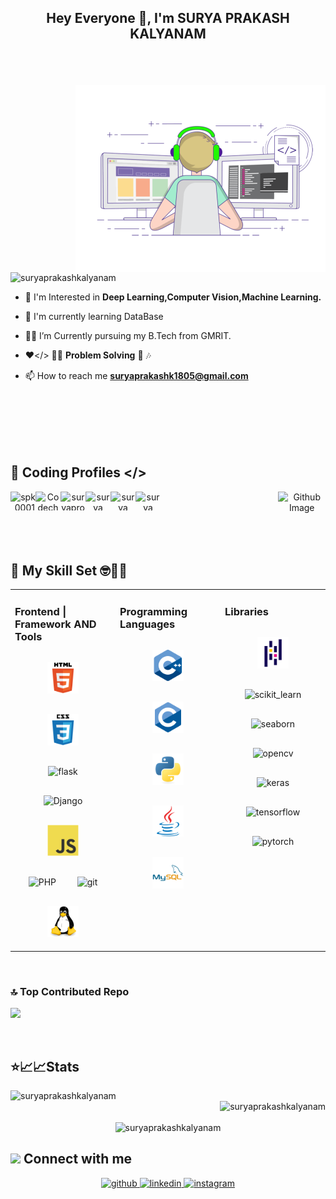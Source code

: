 <h2 align="center">Hey Everyone 👋, I'm SURYA PRAKASH KALYANAM</h2>
<br><br><br>
<img align="right" alt="Coding" width="400" src="https://raw.githubusercontent.com/devSouvik/devSouvik/master/gif3.gif">

<p align="left"> <img src="https://komarev.com/ghpvc/?username=suryaprakashkalyanam&label=Profile%20views&color=0e75b6&style=flat" alt="suryaprakashkalyanam" /> </p>

- 🔭 I'm Interested in **Deep Learning,Computer Vision,Machine Learning.**

- 🌱 I'm currently learning DataBase

- 😶‍🌫️ I’m Currently pursuing my B.Tech from GMRIT.

- ❤️</> 🧑‍💻 **Problem Solving** 🧠 🎶

- 📫 How to reach me **suryaprakashk1805@gmail.com**


<br><br><br><br><br>

## 🚀 Coding Profiles </>   
<div align="center">
 <img width="15%" align="right" alt="Github Image" src="https://media.giphy.com/media/iIGT8Y1rOYhBpdHh1C/giphy.gif" />
<a href="https://www.leetcode.com/spk_0001" target="blank"><img align="left" src="https://raw.githubusercontent.com/rahuldkjain/github-profile-readme-generator/master/src/images/icons/Social/leet-code.svg" alt="spk_0001" height="30" width="40" /></a> 
<a href="https://www.codechef.com/users/cse_581" target="blank"><img align="left" src="https://gitgud.io/uploads/-/system/group/avatar/12294/cc.png" alt="Codechef logo" height="30" width="40" /></a>
<a href="https://auth.geeksforgeeks.org/user/suryapro1805/profile" target="blank"><img align="left" src="https://raw.githubusercontent.com/rahuldkjain/github-profile-readme-generator/master/src/images/icons/Social/geeks-for-geeks.svg" alt="suryapro1805/profile" height="30" width="40" /></a>
<a href="https://www.hackerrank.com/suryaprakashk181?hr_r=1" target="blank"><img align="left" src="https://raw.githubusercontent.com/rahuldkjain/github-profile-readme-generator/master/src/images/icons/Social/hackerrank.svg" alt="surya prakash kalyanam" height="30" width="40" /></a>
 <a href="https://www.codingninjas.com/studio/profile/surya_01" target="blank"><img align="left" src="https://coursereport-production.imgix.net/uploads/school/logo/1323/original/Coding_Ninjas_logo.jpeg?w=72&h=72" alt="surya prakash kalyanam" height="30" width="40" /></a>
<a href="https://kaggle.com/surya prakash kalyanam" target="blank"><img align="left" src="https://raw.githubusercontent.com/rahuldkjain/github-profile-readme-generator/master/src/images/icons/Social/kaggle.svg" alt="surya prakash kalyanam" height="30" width="40" /></a>
</div>


<br><br><br><br><br>
## 🚀 My Skill Set 🤓👩‍💻
<table><tr><td valign="top" width="33%">

### Frontend | Framework AND Tools 
<div align="center">  
<img style="margin: 15px" src="https://raw.githubusercontent.com/devicons/devicon/master/icons/html5/html5-original-wordmark.svg" alt="html5" height="50" /> 
<img style="margin: 15px" src="https://raw.githubusercontent.com/devicons/devicon/master/icons/css3/css3-original-wordmark.svg" alt="css3" height="50" />  
<img style="margin: 15px" src="https://www.vectorlogo.zone/logos/pocoo_flask/pocoo_flask-icon.svg" alt="flask" title="flask" height="50" /> 
<img style="margin: 15px" src="https://cdn.worldvectorlogo.com/logos/django.svg" alt="Django" height="50" />
<img style="margin: 15px" src="https://raw.githubusercontent.com/devicons/devicon/master/icons/javascript/javascript-original.svg" alt="javascript" height="50" /> 
 <img style="margin: 15px" src="https://profilinator.rishav.dev/skills-assets/php-original.svg" alt="PHP" height="50" />
 <img style="margin: 15px" src="https://www.vectorlogo.zone/logos/git-scm/git-scm-icon.svg" alt="git" height="50" /> 
<img style="margin: 15px" src="https://raw.githubusercontent.com/devicons/devicon/master/icons/linux/linux-original.svg" alt="Linux" height="50" /> 
 
</div></td><td valign="top" width="33%">

### Programming Languages
<div align="center">  
<img style="margin: 15px" src="https://raw.githubusercontent.com/devicons/devicon/master/icons/cplusplus/cplusplus-original.svg" alt="cplusplus" height="50" />
<img style="margin: 15px" src="https://raw.githubusercontent.com/devicons/devicon/master/icons/c/c-original.svg" alt="c" height="50" /> 
<img style="margin: 15px" src="https://raw.githubusercontent.com/devicons/devicon/master/icons/python/python-original.svg" alt="python" height="50" /> 
<img style="margin: 15px" src="https://raw.githubusercontent.com/devicons/devicon/master/icons/java/java-original.svg" alt="java" height="50" /> 
<img style="margin: 15px" src="https://raw.githubusercontent.com/devicons/devicon/master/icons/mysql/mysql-original-wordmark.svg" alt="MySQL" height="50" />
<!-- <img style="margin: 15px" src="https://raw.githubusercontent.com/devicons/devicon/master/icons/oracle/oracle-original.svg" alt="oracle" height="50" /> -->
</div></td><td valign="top" width="33%">

### Libraries 
<div align="center">    
<img style="margin: 15px" src="https://raw.githubusercontent.com/devicons/devicon/2ae2a900d2f041da66e950e4d48052658d850630/icons/pandas/pandas-original.svg" alt="pandas" title="pandas" height="50" />
<img style="margin: 15px" src="https://upload.wikimedia.org/wikipedia/commons/0/05/Scikit_learn_logo_small.svg" alt="scikit_learn" height="50" /> 
<img style="margin: 15px" src="https://seaborn.pydata.org/_images/logo-mark-lightbg.svg" alt="seaborn" title="seaborn" height="50" />
<img style="margin: 15px" src="https://www.vectorlogo.zone/logos/opencv/opencv-icon.svg" alt="opencv" height="50" />
<img style="margin: 15px" src="https://fontawesomeicons.com/lib/svg/keras.svg" alt="keras" title="keras" height="50" />    
<img style="margin: 15px" src="https://www.vectorlogo.zone/logos/tensorflow/tensorflow-icon.svg" alt="tensorflow" height="50" /> 
<img style="margin: 15px" src="https://www.vectorlogo.zone/logos/pytorch/pytorch-icon.svg" alt="pytorch" alt="Bash" height="50" />  
   
</div></td></tr></table>  

<br>
 
### 🔝 Top Contributed Repo
![](https://github-contributor-stats.vercel.app/api?username=suryaprakashkalyanam&limit=5&theme=flat&combine_all_yearly_contributions=true)


<br>

## ⭐📈📈Stats
<div>
<div align="left">
<img src="https://github-readme-stats.vercel.app/api/top-langs?username=suryaprakashkalyanam&show_icons=true&locale=en&layout=compact" alt="suryaprakashkalyanam" /> </div>

<div align="right">
<img src="https://github-readme-streak-stats.herokuapp.com/?user=suryaprakashkalyanam&" alt="suryaprakashkalyanam" />
</div>
</div>
<br>
<div align="center">
<img src="https://github-readme-stats.vercel.app/api?username=suryaprakashkalyanam&show_icons=true&locale=en" alt="suryaprakashkalyanam" />
</div>



## <img src="https://github.com/TheDudeThatCode/TheDudeThatCode/blob/master/Assets/Handshake.gif" height="32px"> Connect with me  
<div align="center">
<a href="https://github.com/suryaprakashkalyanam" target="_blank">
<img src=https://img.shields.io/badge/github-%2324292e.svg?&style=for-the-badge&logo=github&logoColor=white alt=github style="margin-bottom: 5px;" />
</a>
<a href="https://www.linkedin.com/in/surya-prakash-kalyanam-946163225/" target="_blank">
<img src=https://img.shields.io/badge/linkedin-%231E77B5.svg?&style=for-the-badge&logo=linkedin&logoColor=white alt=linkedin style="margin-bottom: 5px;" />
</a>
<a href="https://instagram.com/suryaprakashkalyanam1" target="_blank">
<img src=https://img.shields.io/badge/instagram-%23000000.svg?&style=for-the-badge&logo=instagram&logoColor=white alt=instagram style="margin-bottom: 5px;" />
</a>  
</div>


